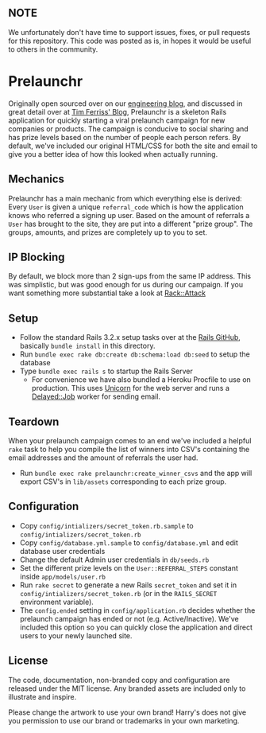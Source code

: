 ## NOTE

We unfortunately don't have time to support issues, fixes, or pull requests for this repository. This code was posted as is, in hopes it would be useful to others in the community.

Prelaunchr
==========

Originally open sourced over on our [engineering blog](http://engineering.harrys.com/2014/07/21/dont-launch-crickets.html), and discussed in great detail over at [Tim Ferriss' Blog](http://fourhourworkweek.com/2014/07/21/harrys-prelaunchr-email), Prelaunchr is a skeleton Rails application for quickly starting a viral prelaunch campaign for new companies or products. The campaign is conducive to social sharing and has prize levels based on the number of people each person refers. By default, we've included our original HTML/CSS for both the site and email to give you a better idea of how this looked when actually running.

## Mechanics

Prelaunchr has a main mechanic from which everything else is derived: Every `User` is given a unique `referral_code` which is how the application knows who referred a signing up user. Based on the amount of referrals a `User` has brought to the site, they are put into a different "prize group". The groups, amounts, and prizes are completely up to you to set.

## IP Blocking

By default, we block more than 2 sign-ups from the same IP address. This was simplistic, but was good enough for us during our campaign. If you want something more substantial take a look at [Rack::Attack](https://github.com/kickstarter/rack-attack)

## Setup

* Follow the standard Rails 3.2.x setup tasks over at the [Rails GitHub](https://github.com/rails/rails/tree/v3.2.17), basically `bundle install` in this directory.
* Run `bundle exec rake db:create db:schema:load db:seed` to setup the database
* Type `bundle exec rails s` to startup the Rails Server
  * For convenience we have also bundled a Heroku Procfile to use on production. This uses [Unicorn](https://github.com/defunkt/unicorn) for the web server and runs a [Delayed::Job](https://github.com/collectiveidea/delayed_job) worker for sending email.

## Teardown

When your prelaunch campaign comes to an end we've included a helpful `rake` task to help you compile the list of winners into CSV's containing the email addresses and the amount of referrals the user had.

* Run `bundle exec rake prelaunchr:create_winner_csvs` and the app will export CSV's in `lib/assets` corresponding to each prize group.

## Configuration

* Copy `config/intializers/secret_token.rb.sample` to `config/intializers/secret_token.rb`
* Copy `config/database.yml.sample` to `config/database.yml` and edit database user credentials
* Change the default Admin user credentials in `db/seeds.rb`
* Set the different prize levels on the `User::REFERRAL_STEPS` constant inside `app/models/user.rb`
* Run `rake secret` to generate a new Rails `secret_token` and set it in `config/intializers/secret_token.rb` (or in the `RAILS_SECRET` environment variable).
* The `config.ended` setting in `config/application.rb` decides whether the prelaunch campaign has ended or not (e.g. Active/Inactive). We've included this option so you can quickly close the application and direct users to your newly launched site.

## License

The code, documentation, non-branded copy and configuration are released under
the MIT license. Any branded assets are included only to illustrate and inspire.

Please change the artwork to use your own brand! Harry's does not give
you permission to use our brand or trademarks in your own marketing.
